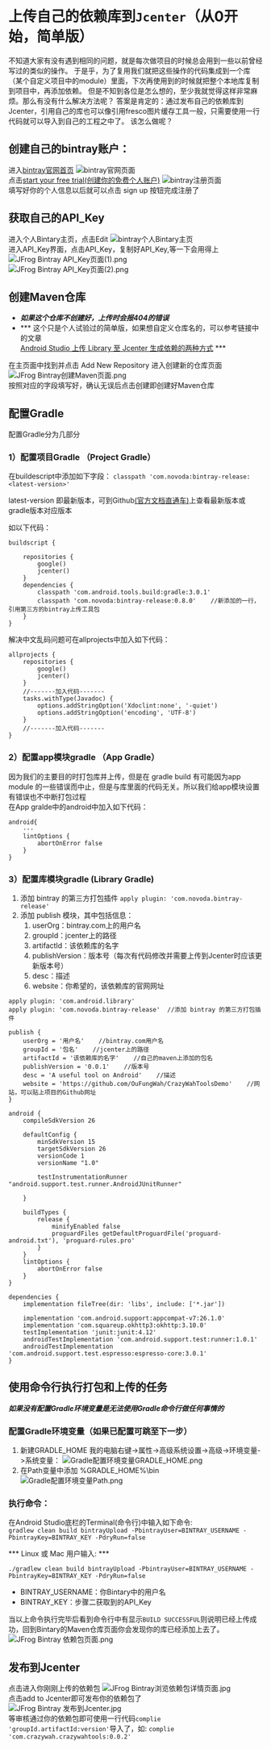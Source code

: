 # 上传自己的依赖库到`Jcenter`（从0开始，简单版）
不知道大家有没有遇到相同的问题，就是每次做项目的时候总会用到一些以前曾经写过的类似的操作。
于是乎，为了复用我们就把这些操作的代码集成到一个库（某个自定义项目中的module）里面，下次再使用到的时候就把整个本地库复制到项目中，再添加依赖。
但是不知到各位是怎么想的，至少我就觉得这样非常麻烦。那么有没有什么解决方法呢？
答案是肯定的：通过发布自己的依赖库到Jcenter，引用自己的库也可以像引用fresco图片缓存工具一般，只需要使用一行代码就可以导入到自己的工程之中了。
该怎么做呢？
## 创建自己的bintray账户：
进入[bintray官网首页](https://bintray.com/)
![bintray官网页面](https://github.com/OuFungWah/FungWahToolsDemo/blob/master/Tutorial/Picture/Jcenter/JFrog%20Bintray%E5%AE%98%E7%BD%91.png)<br/>
点击[start your free trial(创建你的免费个人账户)](https://bintray.com/signup)
![bintray注册页面](https://github.com/OuFungWah/FungWahToolsDemo/blob/master/Tutorial/Picture/Jcenter/JFrog%20Bintray%E6%B3%A8%E5%86%8C%E4%BF%A1%E6%81%AF%E9%A1%B5%E9%9D%A2.png)<br/>
填写好你的个人信息以后就可以点击 sign up 按钮完成注册了

## 获取自己的API_Key
进入个人Bintary主页，点击Edit
![bintray个人Bintary主页](https://github.com/OuFungWah/FungWahToolsDemo/blob/master/Tutorial/Picture/Jcenter/JFrog%20Bintray%E4%B8%AA%E4%BA%BA%E4%B8%BB%E9%A1%B5%E9%9D%A2.png)<br/>
进入API_Key界面，点击API_Key，复制好API_Key,等一下会用得上
![JFrog Bintray API_Key页面(1).png](https://github.com/OuFungWah/FungWahToolsDemo/blob/master/Tutorial/Picture/Jcenter/JFrog%20Bintray%20API_Key%E9%A1%B5%E9%9D%A2(1).png)<br/>
![JFrog Bintray API_Key页面(2).png](https://github.com/OuFungWah/FungWahToolsDemo/blob/master/Tutorial/Picture/Jcenter/JFrog%20Bintray%20API_Key%E9%A1%B5%E9%9D%A2(2).png)<br/>

## 创建Maven仓库
* ***如果这个仓库不创建好，上传时会报404的错误***<br/>
* *** 这个只是个人试验过的简单版，如果想自定义仓库名的，可以参考链接中的文章<br/>
[Android Studio 上传 Library 至 Jcenter 生成依赖的两种方式](http://mp.weixin.qq.com/s?__biz=MzA4NDM2MjAwNw==&mid=2650576777&idx=1&sn=16f848047b89b40b7d8e6fc7e28a5d50&chksm=87e061f1b097e8e7ec20df7509b4df90cb79972e572cd75927922aa9b89ed6b508535bc58a2e&mpshare=1&scene=1&srcid=0312lSg4nYLWGXZH6Guw59uq#rd) ***<br/>

在主页面中找到并点击 Add New Repository 进入创建新的仓库页面
![JFrog Bintray创建Maven页面.png](https://github.com/OuFungWah/FungWahToolsDemo/blob/master/Tutorial/Picture/Jcenter/JFrog%20Bintray%E5%88%9B%E5%BB%BAMaven%E9%A1%B5%E9%9D%A2.png)<br/>
按照对应的字段填写好，确认无误后点击创建即创建好Maven仓库

## 配置Gradle
配置Gradle分为几部分
### 1）配置项目Gradle （Project Gradle）
在buildescript中添加如下字段：
```classpath 'com.novoda:bintray-release:<latest-version>'```<br/>

latest-version 即最新版本，可到Github[(官方文档直通车)](https://github.com/novoda/bintray-release#bintray-release----)上查看最新版本或gradle版本对应版本

如以下代码：

```
buildscript {
    
    repositories {
        google()
        jcenter()
    }
    dependencies {
        classpath 'com.android.tools.build:gradle:3.0.1'
        classpath 'com.novoda:bintray-release:0.8.0'    //新添加的一行，引用第三方的bintray上传工具包
    }
}

```

解决中文乱码问题可在allprojects中加入如下代码：
```
allprojects {
    repositories {
        google()
        jcenter()
    }
    //-------加入代码-------
    tasks.withType(Javadoc) {
        options.addStringOption('Xdoclint:none', '-quiet')
        options.addStringOption('encoding', 'UTF-8')
    }
    //-------加入代码-------
}

```

### 2）配置app模块gradle （App Gradle）
因为我们的主要目的时打包库并上传，但是在 gradle build 有可能因为app module 的一些错误而中止，但是与库里面的代码无关。所以我们给app模块设置有错误也不中断打包过程<br/>
在App gralde中的android中加入如下代码：

```
android{
    ···
    lintOptions {
        abortOnError false
    }
}
```

### 3）配置库模块gradle (Library Gradle)
1. 添加 bintray 的第三方打包插件 `apply plugin: 'com.novoda.bintray-release'`
2. 添加 publish 模块，其中包括信息：
     1. userOrg：bintray.com上的用户名
     2. groupId：jcenter上的路径
     3. artifactId：该依赖库的名字
     4. publishVersion：版本号（每次有代码修改并需要上传到Jcenter时应该更新版本号）
     5. desc：描述
     6. website：你希望的，该依赖库的官网网址
        
    
```
apply plugin: 'com.android.library'
apply plugin: 'com.novoda.bintray-release'  //添加 bintray 的第三方打包插件

publish {
    userOrg = '用户名'    //bintray.com用户名
    groupId = '包名'    //jcenter上的路径
    artifactId = '该依赖库的名字'    //自己的maven上添加的包名
    publishVersion = '0.0.1'    //版本号
    desc = 'A useful tool on Android'    //描述   
    website = 'https://github.com/OuFungWah/CrazyWahToolsDemo'    //网站，可以贴上项目的Github网址
}

android {
    compileSdkVersion 26

    defaultConfig {
        minSdkVersion 15
        targetSdkVersion 26
        versionCode 1
        versionName "1.0"

        testInstrumentationRunner "android.support.test.runner.AndroidJUnitRunner"

    }

    buildTypes {
        release {
            minifyEnabled false
            proguardFiles getDefaultProguardFile('proguard-android.txt'), 'proguard-rules.pro'
        }
    }
    lintOptions {
        abortOnError false
    }
}

dependencies {
    implementation fileTree(dir: 'libs', include: ['*.jar'])

    implementation 'com.android.support:appcompat-v7:26.1.0'
    implementation 'com.squareup.okhttp3:okhttp:3.10.0'
    testImplementation 'junit:junit:4.12'
    androidTestImplementation 'com.android.support.test:runner:1.0.1'
    androidTestImplementation 'com.android.support.test.espresso:espresso-core:3.0.1'
}

```

## 使用命令行执行打包和上传的任务
***如果没有配置Gradle环境变量是无法使用Gradle命令行做任何事情的***
### 配置Gradle环境变量（如果已配置可跳至下一步）
1. 新建GRADLE_HOME
我的电脑右键->属性->高级系统设置->高级->环境变量->系统变量：
![Gradle配置环境变量GRADLE_HOME.png](https://github.com/OuFungWah/FungWahToolsDemo/blob/master/Tutorial/Picture/Jcenter/Gradle%E9%85%8D%E7%BD%AE%E7%8E%AF%E5%A2%83%E5%8F%98%E9%87%8FGRADLE_HOME.png)
2. 在Path变量中添加 %GRADLE_HOME%\bin 
![Gradle配置环境变量Path.png](https://github.com/OuFungWah/FungWahToolsDemo/blob/master/Tutorial/Picture/Jcenter/Gradle%E9%85%8D%E7%BD%AE%E7%8E%AF%E5%A2%83%E5%8F%98%E9%87%8FPath.png)

### 执行命令：
在Android Studio底栏的Terminal(命令行)中输入如下命令:<br/>
```gradlew clean build bintrayUpload -PbintrayUser=BINTRAY_USERNAME -PbintrayKey=BINTRAY_KEY -PdryRun=false```<br/>

*** Linux 或 Mac 用户输入: ***<br/>

```./gradlew clean build bintrayUpload -PbintrayUser=BINTRAY_USERNAME -PbintrayKey=BINTRAY_KEY -PdryRun=false```
* BINTRAY_USERNAME：你Bintary中的用户名
* BINTRAY_KEY：步骤二获取到的API_Key

当以上命令执行完毕后看到命令行中有显示`BUILD SUCCESSFUL`则说明已经上传成功，回到Bintary的Maven仓库页面你会发现你的库已经添加上去了。
![JFrog Bintray 依赖包页面.png](https://github.com/OuFungWah/FungWahToolsDemo/blob/master/Tutorial/Picture/Jcenter/JFrog%20Bintray%20%E4%BE%9D%E8%B5%96%E5%8C%85%E9%A1%B5%E9%9D%A2.png)
## 发布到Jcenter
点击进入你刚刚上传的依赖包
![JFrog Bintray浏览依赖包详情页面.jpg](https://github.com/OuFungWah/FungWahToolsDemo/blob/master/Tutorial/Picture/Jcenter/JFrog%20Bintray%E6%B5%8F%E8%A7%88%E4%BE%9D%E8%B5%96%E5%8C%85%E8%AF%A6%E6%83%85%E9%A1%B5%E9%9D%A2.jpg)<br/>
点击add to Jcenter即可发布你的依赖包了<br/>
![JFrog Bintray 发布到Jcenter.jpg](https://github.com/OuFungWah/FungWahToolsDemo/blob/master/Tutorial/Picture/Jcenter/JFrog%20Bintray%20%E5%8F%91%E5%B8%83%E5%88%B0Jcenter.jpg)<br/>
等审核通过你的依赖包即可使用一行代码`complie 'groupId.artifactId:version'`导入了，如:
```complie 'com.crazywah.crazywahtools:0.0.2'```
